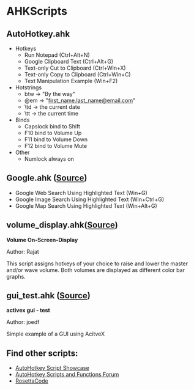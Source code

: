 # AHKScripts
## AutoHotkey.ahk
* Hotkeys
  * Run Notepad (Ctrl+Alt+N)
  * Google Clipboard Text (Ctrl+Alt+G)
  * Text-only Cut to Clipboard (Ctrl+Win+X)
  * Text-only Copy to Clipboard (Ctrl+Win+C)
  * Text Manipulation Example (Win+F2)
* Hotstrings
  * btw -> "By the way"
  * @em -> "first_name.last_name@email.com"
  * \td -> the current date
  * \tt -> the current time
* Binds
  * Capslock bind to Shift
  * F10 bind to Volume Up
  * F11 bind to Volume Down
  * F12 bind to Volume Mute
* Other
  * Numlock always on
## Google.ahk ([Source](https://autohotkey.com/board/topic/115094-simple-google-search-script-need-help/?p=672724))
* Google Web Search Using Highlighted Text (Win+G)
* Google Image Search Using Highlighted Text (Win+Ctrl+G)
* Google Map Search Using Highlighted Text (Win+Alt+G)

## volume_display.ahk([Source](https://www.autohotkey.com/docs/scripts/VolumeOSD.ahk))
**Volume On-Screen-Display**

Author: Rajat

This script assigns hotkeys of your choice to raise and lower the master and/or wave volume. Both volumes are displayed as different color bar graphs.

## gui_test.ahk ([Source](https://www.autohotkey.com/boards/viewtopic.php?t=3851&start=40))
**activex gui - test**

Author: joedf

Simple example of a GUI using AcitveX
## Find other scripts:
* [AutoHotkey Script Showcase](https://www.autohotkey.com/docs/scripts/index.htm)
* [AutoHotkey Scripts and Functions Forum](https://www.autohotkey.com/boards/viewforum.php?f=6)
* [RosettaCode](https://rosettacode.org/wiki/Category:AutoHotkey)
